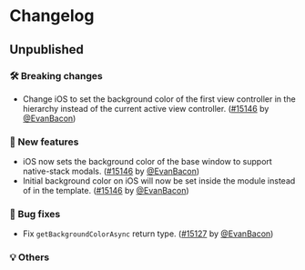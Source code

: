 # Changelog

## Unpublished

### 🛠 Breaking changes

- Change iOS to set the background color of the first view controller in the hierarchy instead of the current active view controller. ([#15146](https://github.com/expo/expo/pull/15146) by [@EvanBacon](https://github.com/EvanBacon))

### 🎉 New features

- iOS now sets the background color of the base window to support native-stack modals. ([#15146](https://github.com/expo/expo/pull/15146) by [@EvanBacon](https://github.com/EvanBacon))
- Initial background color on iOS will now be set inside the module instead of in the template. ([#15146](https://github.com/expo/expo/pull/15146) by [@EvanBacon](https://github.com/EvanBacon))

### 🐛 Bug fixes

- Fix `getBackgroundColorAsync` return type. ([#15127](https://github.com/expo/expo/pull/15127) by [@EvanBacon](https://github.com/EvanBacon))

### 💡 Others
